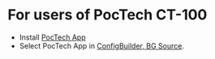 # For users of PocTech CT-100

- Install [PocTech App](https://play.google.com/store/apps/details?id=com.poctechcorp.pocct)
- Select PocTech App in [ConfigBuilder, BG Source](../SettingUpAaps/ConfigBuilder.md#bg-source).
